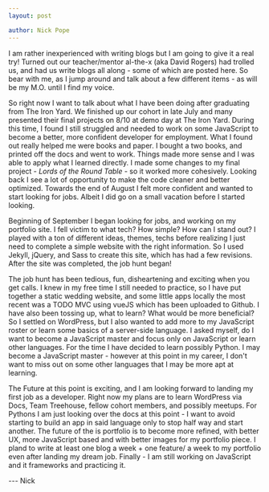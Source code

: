 ```yaml
---
layout: post

author: Nick Pope
---
```

I am rather inexperienced with writing blogs but I am going to give it a real try! Turned out our teacher/mentor al-the-x (aka David Rogers) had trolled us, and had us write blogs all along - some of which are posted here. So bear with me, as I jump around and talk about a few different items - as will be my M.O. until I find my voice.

So right now I want to talk about what I have been doing after graduating from The Iron Yard. We finished up our cohort in late July and many presented their final projects on 8/10 at demo day at The Iron Yard. During this time, I found I still struggled and needed to work on some JavaScript to become a better, more confident developer for employment. What I found out really helped me were books and paper. I bought a two books, and printed off the docs and went to work. Things made more sense and I was able to apply what I learned directly. I made some changes to my final project - _Lords of the Round Table_ - so it worked more cohesively. Looking back I see a lot of opportunity to make the code cleaner and better optimized.  Towards the end of August I felt more confident and wanted to start looking for jobs. Albeit I did go on a small vacation before I started looking.

Beginning of September I began looking for jobs, and working on my portfolio site. I fell victim to what tech? How simple? How can I stand out? I played with a ton of different ideas, themes, techs before realizing I just need to complete a simple website with the right information. So I used Jekyll, jQuery, and Sass to create this site, which has had a few revisions. After the site was completed, the job hunt began!

The job hunt has been tedious, fun, disheartening and exciting when you get calls. I knew in my free time I still needed to practice, so I have put together a static wedding website, and some little apps locally the most recent was a TODO MVC using vueJS which has been uploaded to Github. I have also been tossing up, what to learn? What would be more beneficial? So I settled on WordPress, but I also wanted to add more to my JavaScript roster or learn some basics of a server-side language. I asked myself, do I want to become a JavaScript master and focus only on JavaScript or learn other languages. For the time I have decided to learn possibly Python. I may become a JavaScript master - however at this point in my career, I don't want to miss out on some other languages that I may be more apt at learning.

The Future at this point is exciting, and I am looking forward to landing my first job as a developer. Right now my plans are to learn WordPress via Docs, Team Treehouse, fellow cohort members, and possibly meetups. For Pythons I am just looking over the docs at this point - I want to avoid starting to build an app in said language only to stop half way and start another. The future of the is portfolio is to become more refined, with better UX, more JavaScript based and with better images for my portfolio piece. I pland to write at least one blog a week + one feature/ a week to my portfolio even after landing my dream job. Finally - I am still working on JavaScript and it frameworks and practicing it.

--- Nick
